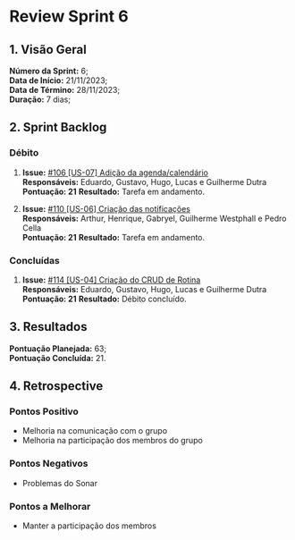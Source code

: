 # Review Sprint 6

## 1. Visão Geral

**Número da Sprint:** 6;<br>
**Data de Início:** 21/11/2023;<br>
**Data de Término:** 28/11/2023;<br>
**Duração:** 7 dias;<br>

## 2. Sprint Backlog

### Débito

1. **Issue:** [#106 [US-07] Adição da agenda/calendário ](https://github.com/fga-eps-mds/2023-2-GEROcuidado-Doc/issues/106)<br>
   **Responsáveis:** Eduardo, Gustavo, Hugo, Lucas e Guilherme Dutra <br>
   **Pontuação: 21**
   **Resultado:** Tarefa em andamento.

2. **Issue:** [#110 [US-06] Criação das notificações ](https://github.com/fga-eps-mds/2023-2-GEROcuidado-Doc/issues/110)<br>
   **Responsáveis:** Arthur, Henrique, Gabryel, Guilherme Westphall e Pedro Cella <br>
   **Pontuação: 21**
   **Resultado:** Tarefa em andamento.

### Concluídas

1. **Issue:** [#114 [US-04] Criação do CRUD de Rotina ](https://github.com/fga-eps-mds/2023-2-GEROcuidado-Doc/issues/114)<br>
   **Responsáveis:** Eduardo, Gustavo, Hugo, Lucas e Guilherme Dutra <br>
   **Pontuação: 21**
   **Resultado:** Débito concluído.

## 3. Resultados

**Pontuação Planejada:** 63;<br>
**Pontuação Concluída:** 21.<br>

## 4. Retrospective

### Pontos Positivo

- Melhoria na comunicação com o grupo
- Melhoria na participação dos membros do grupo

### Pontos Negativos

- Problemas do Sonar

### Pontos a Melhorar

- Manter a participação dos membros
